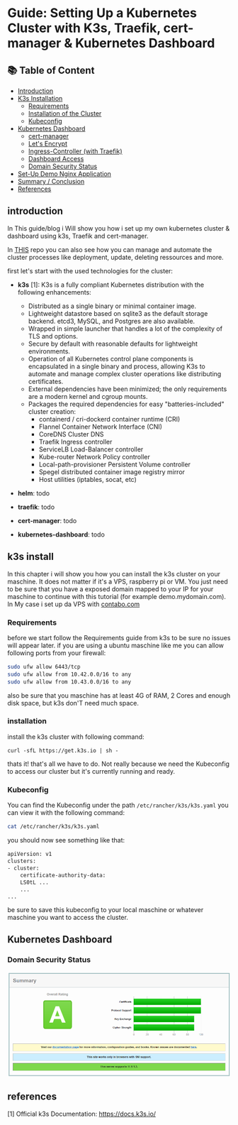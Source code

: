 # Guide: Setting Up a Kubernetes Cluster with K3s, Traefik, cert-manager & Kubernetes Dashboard 

## 📚 Table of Content

- [Introduction](#introduction)
- [K3s Installation](#k3s-install)
  - [Requirements](#requirements)
  - [Installation of the Cluster](#installation)
  - [Kubeconfig](#kubeconfig)
- [Kubernetes Dashboard](#demo)
  - [cert-manager](#demo)
  - [Let's Encrypt](#demo)
  - [Ingress-Controller (with Traefik)](#demo)
  - [Dashboard Access](#demo)
  - [Domain Security Status](#demo)
- [Set-Up Demo Nginx Application](#demo)
- [Summary / Conclusion](#demo)
- [References](#references)


## introduction
In This guide/blog i Will show you how i set up my own kubernetes cluster & dashboard using k3s, Traefik and cert-manager.

In [THIS](https://github.com/d4niee/cluster-services) repo you can also see how you can manage and automate the cluster processes like deployment, update, deleting ressources and more.

first let's start with the used technologies for the cluster:

- **k3s** [1]:
  K3s is a fully compliant Kubernetes distribution with the following enhancements:

  - Distributed as a single binary or minimal container image.
  - Lightweight datastore based on sqlite3 as the default storage backend. etcd3, MySQL, and Postgres are also available.
  - Wrapped in simple launcher that handles a lot of the complexity of TLS and options.
  - Secure by default with reasonable defaults for lightweight environments.
  - Operation of all Kubernetes control plane components is encapsulated in a single binary and process, allowing K3s to automate and manage complex cluster operations like distributing certificates.
  - External dependencies have been minimized; the only requirements are a modern kernel and cgroup mounts.
  - Packages the required dependencies for easy "batteries-included" cluster creation:
    - containerd / cri-dockerd container runtime (CRI)
    - Flannel Container Network Interface (CNI)
    - CoreDNS Cluster DNS
    - Traefik Ingress controller
    - ServiceLB Load-Balancer controller
    - Kube-router Network Policy controller
    - Local-path-provisioner Persistent Volume controller
    - Spegel distributed container image registry mirror
    - Host utilities (iptables, socat, etc)

- **helm**: todo
- **traefik**: todo
- **cert-manager**: todo
- **kubernetes-dashboard**: todo

## k3s install

In this chapter i will show you how you can install the k3s cluster on your maschine. It does not matter if it's a VPS, raspberry pi or VM. You just need to be sure that you have a exposed domain mapped to your IP for your maschine to continue with this tutorial (for example demo.mydomain.com). In My case i set up da VPS with  [contabo.com](https://contabo.com/de/)

### Requirements

before we start follow the Requirements guide from k3s to be sure no issues will appear later. if you are using a ubuntu maschine like me you can allow following ports from your firewall:

```bash
sudo ufw allow 6443/tcp
sudo ufw allow from 10.42.0.0/16 to any
sudo ufw allow from 10.43.0.0/16 to any
```

also be sure that you maschine has at least 4G of RAM, 2 Cores and
enough disk space, but k3s don'T need much space.

### installation

install the k3s cluster with following command:

```
curl -sfL https://get.k3s.io | sh -
```

thats it! that's all we have to do. Not really because we need the Kubeconfig to access our cluster but it's currently running and ready.

### Kubeconfig

You can find the Kubeconfig under the path ``/etc/rancher/k3s/k3s.yaml`` you can view it with the following command:

```bash
cat /etc/rancher/k3s/k3s.yaml
```

you should now see something like that:

```
apiVersion: v1
clusters:
- cluster:
    certificate-authority-data: 
    LS0tL ...
    ...
...
```

be sure to save this kubeconfig to your local maschine or whatever maschine you want to access the cluster.

## Kubernetes Dashboard

### Domain Security Status

<img src="img/scan_result.png" alt="scan result grade a of s">


## references

[1] Official k3s Documentation: https://docs.k3s.io/